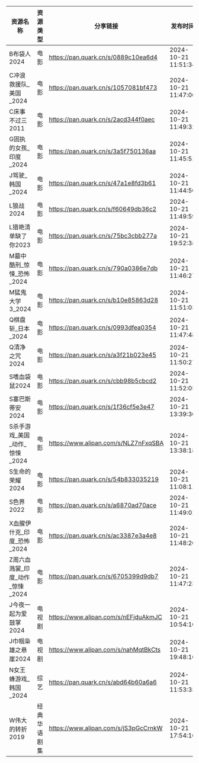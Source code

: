 | 资源名称                 | 资源类型   | 分享链接                                 | 发布时间                |
| -------------------- | ------ | ------------------------------------ | ------------------- |
| B布袋人2024             | 电影     | https://pan.quark.cn/s/0889c10ea6d4  | 2024-10-21 11:51:34 |
| C冲浪救援队_美国_2024       | 电影     | https://pan.quark.cn/s/1057081bf473  | 2024-10-21 11:47:00 |
| C床事不过三2011           | 电影     | https://pan.quark.cn/s/2acd344f0aec  | 2024-10-21 11:49:32 |
| G固执的女孩_印度_2024       | 电影     | https://pan.quark.cn/s/3a5f750136aa  | 2024-10-21 11:45:51 |
| J驾驶_韩国_2024          | 电影     | https://pan.quark.cn/s/47a1e8fd3b61  | 2024-10-21 11:44:50 |
| L狼战2024              | 电影     | https://pan.quark.cn/s/f60649db36c2  | 2024-10-21 11:49:59 |
| L猎艳清单缺了你2023         | 电影     | https://pan.quark.cn/s/75bc3cbb277a  | 2024-10-21 19:52:38 |
| M墓中酷刑_惊悚_恐怖_2024     | 电影     | https://pan.quark.cn/s/790a0386e7db  | 2024-10-21 11:46:27 |
| M猛鬼大学3_2024          | 电影     | https://pan.quark.cn/s/b10e85863d28  | 2024-10-21 11:51:03 |
| Q棋盘斩_日本_2024         | 电影     | https://pan.quark.cn/s/0993dfea0354  | 2024-10-21 11:47:48 |
| Q清净之咒2024            | 电影     | https://pan.quark.cn/s/a3f21b023e45  | 2024-10-21 11:50:27 |
| S嗜血袋鼠2024            | 电影     | https://pan.quark.cn/s/cbb98b5cbcd2  | 2024-10-21 11:52:05 |
| S塞巴斯蒂安2024           | 电影     | https://pan.quark.cn/s/1f36cf5e3e47  | 2024-10-21 13:39:30 |
| S杀手游戏_美国_动作_惊悚_2024  | 电影     | https://www.alipan.com/s/NLZ7nFxqSBA | 2024-10-21 13:38:18 |
| S生命的荣耀2024           | 电影     | https://pan.quark.cn/s/54b833035219  | 2024-10-21 11:08:11 |
| S色界2022              | 电影     | https://pan.quark.cn/s/a6870ad70ace  | 2024-10-21 11:49:01 |
| X血腥伊什克_印度_恐怖_2024    | 电影     | https://pan.quark.cn/s/ac3387e3a4e8  | 2024-10-21 11:48:20 |
| Z周六血溅裳_印度_动作_惊悚_2024 | 电影     | https://pan.quark.cn/s/6705399d9db7  | 2024-10-21 11:47:23 |
| J今夜一起为爱鼓掌2024        | 电视剧    | https://www.alipan.com/s/nEFjduAkmJC | 2024-10-21 10:54:10 |
| J巾帼枭雄之悬崖2024         | 电视剧    | https://www.alipan.com/s/nahMqtBkCts | 2024-10-21 19:48:16 |
| N女王蜂游戏_韩国_2024       | 综艺     | https://pan.quark.cn/s/abd64b60a6a6  | 2024-10-21 11:53:33 |
| W伟大的转折2019           | 经典华语剧集 | https://www.alipan.com/s/jS3pGcCrnkW | 2024-10-21 17:54:16 |
